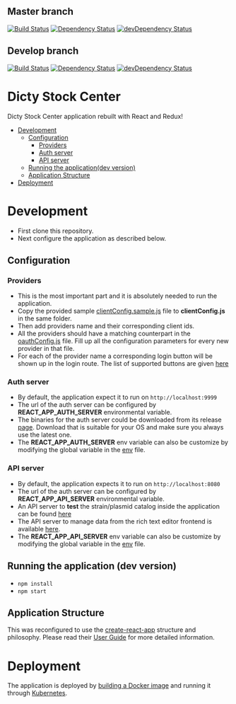 ## Master branch

[![Build Status](https://travis-ci.org/dictyBase/Dicty-Stock-Center.svg?branch=master)](https://travis-ci.org/dictyBase/Dicty-Stock-Center)
[![Dependency Status](https://david-dm.org/dictybase/Dicty-Stock-Center/master.svg?style=flat-square)](https://david-dm.org/dictybase/Dicty-Stock-Center/master)
[![devDependency Status](https://david-dm.org/dictybase/Dicty-Stock-Center/master/dev-status.svg?style=flat-square)](https://david-dm.org/dictybase/Dicty-Stock-Center/master?type=dev)

## Develop branch

[![Build Status](https://travis-ci.org/dictyBase/Dicty-Stock-Center.svg?branch=develop)](https://travis-ci.org/dictyBase/Dicty-Stock-Center)
[![Dependency Status](https://david-dm.org/dictybase/Dicty-Stock-Center/develop.svg?style=flat-square)](https://david-dm.org/dictybase/Dicty-Stock-Center/develop)
[![devDependency Status](https://david-dm.org/dictybase/Dicty-Stock-Center/develop/dev-status.svg?style=flat-square)](https://david-dm.org/dictybase/Dicty-Stock-Center/develop?type=dev)

# Dicty Stock Center

Dicty Stock Center application rebuilt with React and Redux!

* [Development](#development)
  * [Configuration](#configuration)
    * [Providers](#providers)
    * [Auth server](#auth-server)
    * [API server](#api-server)
  * [Running the application(dev version)](#running-the-applicationdev-version)
  * [Application Structure](#application-structure)
* [Deployment](#deployment)

# Development

* First clone this repository.
* Next configure the application as described below.

## Configuration

### Providers

* This is the most important part and it is absolutely needed to run the application.
* Copy the provided sample [clientConfig.sample.js](src/utils/clientConfig.sample.js) file
  to **clientConfig.js** in the same folder.
* Then add providers name and their corresponding client ids.
* All the providers should have a matching counterpart in the
  [oauthConfig.js](src/utils/oauthConfig.js) file. Fill up all the
  configuration parameters for every new provider in that file.
* For each of the provider name a corresponding login button will be shown up
  in the login route. The list of supported buttons are given
  [here](http://fontawesome.io/icons/#brand)

### Auth server

* By default, the application expect it to run on `http://localhost:9999`
* The url of the auth server can be configured by **REACT_APP_AUTH_SERVER** environmental variable.
* The binaries for the auth server could be downloaded from its release
  [page](https://github.com/dictyBase/authserver/releases). Download that is
  suitable for your OS and make sure you always use the latest one.
* The **REACT_APP_AUTH_SERVER** env variable can also be customize by modifying the
  global variable in the [env](.env.development) file.

### API server

* By default, the application expects it to run on `http://localhost:8080`
* The url of the auth server can be configured by **REACT_APP_API_SERVER** environmental variable.
* An API server to **test** the strain/plasmid catalog inside the application can be found [here](https://github.com/dictyBase/fake-dsc-server)
* The API server to manage data from the rich text editor frontend is available [here](https://github.com/dictyBase/modware-content).
* The **REACT_APP_API_SERVER** env variable can also be customize by modifying the
  global variable in the [env](.env.development) file.

## Running the application (dev version)

* `npm install`
* `npm start`

## Application Structure

This was reconfigured to use the [create-react-app](https://github.com/facebook/create-react-app) structure and philosophy. Please read their [User Guide](https://github.com/facebook/create-react-app/blob/master/packages/react-scripts/template/README.md) for more detailed information.

# Deployment

The application is deployed by [building a Docker
image](https://docs.docker.com/engine/reference/commandline/build/) and running
it through [Kubernetes](https://k8s.io).
